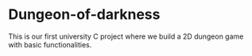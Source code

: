 # Dungeon-of-darkness
This is our first university C project where we build a 2D dungeon game with basic functionalities.
